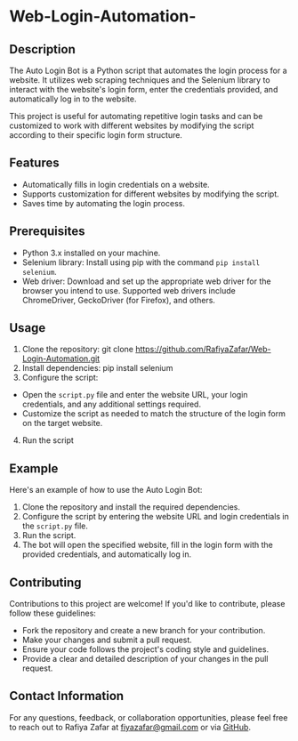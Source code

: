 # Web-Login-Automation-

## Description
The Auto Login Bot is a Python script that automates the login process for a website. It utilizes web scraping techniques and the Selenium library to interact with the website's login form, enter the credentials provided, and automatically log in to the website.

This project is useful for automating repetitive login tasks and can be customized to work with different websites by modifying the script according to their specific login form structure.

## Features
- Automatically fills in login credentials on a website.
- Supports customization for different websites by modifying the script.
- Saves time by automating the login process.

## Prerequisites
- Python 3.x installed on your machine.
- Selenium library: Install using pip with the command `pip install selenium`.
- Web driver: Download and set up the appropriate web driver for the browser you intend to use. Supported web drivers include ChromeDriver, GeckoDriver (for Firefox), and others.

## Usage
1. Clone the repository:
   git clone https://github.com/RafiyaZafar/Web-Login-Automation.git
2. Install dependencies:
   pip install selenium
3. Configure the script:
  - Open the `script.py` file and enter the website URL, your login credentials, and any additional settings required.
  - Customize the script as needed to match the structure of the login form on the target website.
4. Run the script

## Example
Here's an example of how to use the Auto Login Bot:
1. Clone the repository and install the required dependencies.
2. Configure the script by entering the website URL and login credentials in the `script.py` file.
3. Run the script.
4. The bot will open the specified website, fill in the login form with the provided credentials, and automatically log in.

## Contributing
Contributions to this project are welcome! If you'd like to contribute, please follow these guidelines:
- Fork the repository and create a new branch for your contribution.
- Make your changes and submit a pull request.
- Ensure your code follows the project's coding style and guidelines.
- Provide a clear and detailed description of your changes in the pull request.

## Contact Information
For any questions, feedback, or collaboration opportunities, please feel free to reach out to Rafiya Zafar at fiyazafar@gmail.com or via [GitHub](https://github.com/RafiyaZafar).

